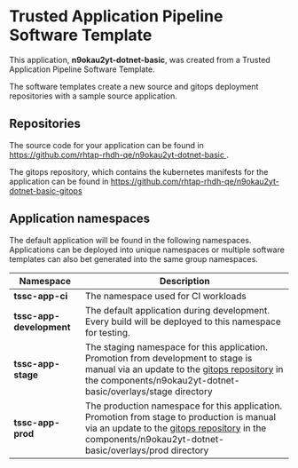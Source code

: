 # Trusted Application Pipeline Software Template

This application, **n9okau2yt-dotnet-basic**, was created from a Trusted Application Pipeline Software Template.

The software templates create a new source and gitops deployment repositories with a sample source application. 

## Repositories

The source code for your application can be found in [https://github.com/rhtap-rhdh-qe/n9okau2yt-dotnet-basic ](https://github.com/rhtap-rhdh-qe/n9okau2yt-dotnet-basic ).
 
The gitops repository, which contains the kubernetes manifests for the application can be found in 
[https://github.com/rhtap-rhdh-qe/n9okau2yt-dotnet-basic-gitops ](https://github.com/rhtap-rhdh-qe/n9okau2yt-dotnet-basic-gitops ) 

## Application namespaces 

The default application will be found in the following namespaces. Applications can be deployed into unique namespaces or multiple software templates can also bet generated into the same group namespaces.  

|  Namespace   |  Description   |  
| -------- | -------- |
| **tssc-app-ci** | The namespace used for CI workloads |
| **tssc-app-development** | The default application during development. Every build will be deployed to this namespace for testing. |
| **tssc-app-stage** | The staging namespace for this application. Promotion from development to stage is manual via an update to the [gitops repository](https://github.com/rhtap-rhdh-qe/n9okau2yt-dotnet-basic-gitops ) in the components/n9okau2yt-dotnet-basic/overlays/stage directory |
| **tssc-app-prod** | The production namespace for this application. Promotion from stage to production is manual via an update to the [gitops repository](https://github.com/rhtap-rhdh-qe/n9okau2yt-dotnet-basic-gitops ) in the components/n9okau2yt-dotnet-basic/overlays/prod directory |